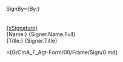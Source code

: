 SignBy={By:}<br><br><br><u>{xSignature}</u><br>{Name:} {Signer.Name.Full}<br/>{Title:} {Signer.Title}

=[G/CmA_F_Agt-Form/00/Frame/Sign/0.md]
